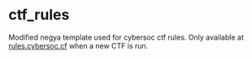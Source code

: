# ctf_rules
Modified negya template used for cybersoc ctf rules. Only available at [rules.cybersoc.cf](https://www.rules.cybersoc.cf) when a new CTF is run.
